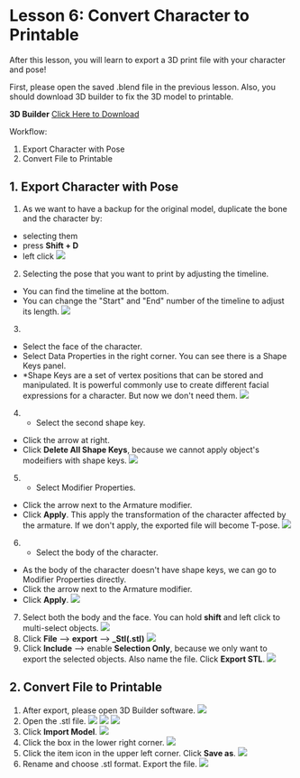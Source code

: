 # Lesson 6: Convert Character to Printable
After this lesson, you will learn to export a 3D print file with your character and pose!

First, please open the saved .blend file in the previous lesson.
Also, you should download 3D builder to fix the 3D model to printable.

**3D Builder** [Click Here to Download](https://3d-builder.en.uptodown.com/windows/download)

Workflow: 
1. Export Character with Pose
2. Convert File to Printable

## 1. Export Character with Pose
1. As we want to have a backup for the original model, duplicate the bone and the character by:
- selecting them 
- press **Shift + D**
- left click
![](/Lesson6/duplicate.gif)
2. Selecting the pose that you want to print by adjusting the timeline. 
- You can find the timeline at the bottom.
- You can change the "Start" and "End" number of the timeline to adjust its length. 
![](/Lesson6/timeline.gif)
3. 
- Select the face of the character. 
- Select Data Properties in the right corner. You can see there is a Shape Keys panel.
- *Shape Keys are a set of vertex positions that can be stored and manipulated. It is powerful commonly use to create different facial expressions for a character. But now we don't need them.
![](/Lesson6/shapekey1.gif)
4. - Select the second shape key. 
- Click the arrow at right. 
- Click **Delete All Shape Keys**, because we cannot apply object's modeifiers with shape keys.
![](/Lesson6/shapekey2.gif)
5. - Select Modifier Properties. 
- Click the arrow next to the Armature modifier. 
- Click **Apply**. This apply the transformation of the character affected by the armature. If we don't apply, the exported file will become T-pose.
![](/Lesson6/modifier1.gif)
6. - Select the body of the character. 
- As the body of the character doesn't have shape keys, we can go to Modifier Properties directly. 
- Click the arrow next to the Armature modifier. 
- Click **Apply**.
![](/Lesson6/modifier2.gif)
7. Select both the body and the face. You can hold **shift** and left click to multi-select objects.
![](/Lesson6/export_stl.gif)
8. Click **File** --> **export** --> **_Stl(.stl)**
![](/Lesson6/exportstl2.png)
9. Click **Include** --> enable **Selection Only**, because we only want to export the selected objects. Also name the file. Click **Export STL**.
![](/Lesson6/exportstl3.png)

## 2. Convert File to Printable
1. After export, please open 3D Builder software.
![](/Lesson6/lesson6-1.png)
2. Open the .stl file.
![](/Lesson6/lesson6-2.png)
![](/Lesson6/lesson6-3.png)
![](/Lesson6/lesson6-4.png)
3. Click **Import Model**.
![](/Lesson6/lesson6-5.png)
4. Click the box in the lower right corner.
![](/Lesson6/lesson6-6.png)
5. Click the item icon in the upper left corner.
Click **Save as**.
![](/Lesson6/lesson6-7.png)
6. Rename and choose .stl format.
Export the file.
![](/Lesson6/lesson6-8.png)